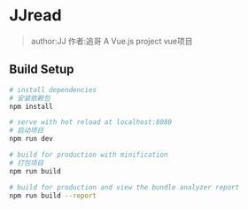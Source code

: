 # JJread
> author:JJ  作者:追哥
  A Vue.js project vue项目

## Build Setup

``` bash
# install dependencies
# 安装依赖包
npm install

# serve with hot reload at localhost:8080
# 启动项目
npm run dev

# build for production with minification
# 打包项目
npm run build

# build for production and view the bundle analyzer report
npm run build --report
```

